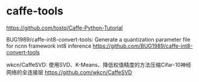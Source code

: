 # caffe-tools

https://github.com/tostq/Caffe-Python-Tutorial

BUG1989/caffe-int8-convert-tools: Generate a quantization parameter file for ncnn framework int8 inference
https://github.com/BUG1989/caffe-int8-convert-tools

wkcn/CaffeSVD: 使用SVD、K-Means、降低权值精度的方法压缩Cifar-10神经网络的全连接层
https://github.com/wkcn/CaffeSVD
